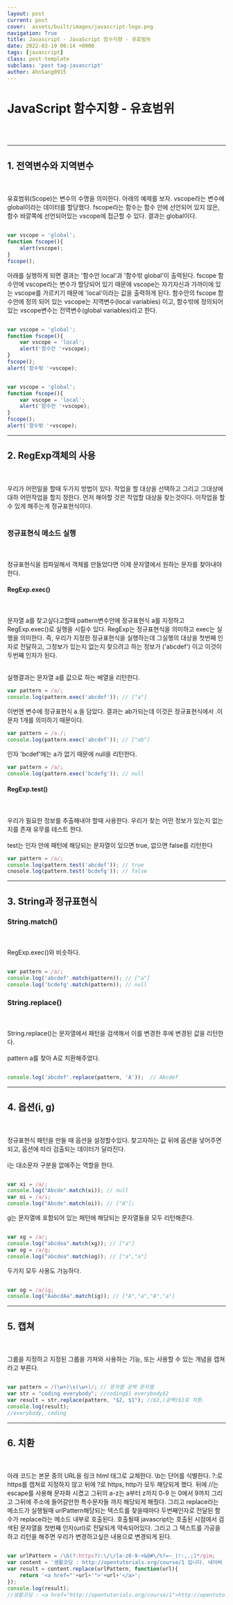 ```yaml
---
layout: post
current: post
cover:  assets/built/images/javascript-logo.png
navigation: True
title: Javascript - JavaScript 함수지향 - 유효범위
date: 2022-03-10 00:14 +0900
tags: [javascript]
class: post-template
subclass: 'post tag-javascript'
author: AhnSang0915
---
```


# JavaScript 함수지향 - 유효범위

<br>
<br>


---

## 1. 전역변수와 지역변수
<br>
<br>
유효범위(Scope)는 변수의 수명을 의미한다. 아래의 예제를 보자. vscope라는 변수에 global이라는 데이터를 할당했다. fscope라는 함수는 함수 안에 선언되어 있지 않은, 함수 바깥쪽에 선언되어있는 vscope에 접근할 수 있다. 결과는 global이다. 

~~~javascript

var vscope = 'global';
function fscope(){
    alert(vscope);
}
fscope();

~~~

아래를 실행하게 되면 결과는 '함수안 local'과 '함수밖 global'이 출력된다. fscope 함수안에 vscope라는 변수가 할당되어 있기 때문에 vscope는 자기자신과 가까이에 있는 vscope를 가르키기 때문에 'local'이라는 값을 출력하게 된다. 함수안의 fscope 함수안에 정의 되어 있는 vscope는 지역변수(local variables) 이고, 함수밖에  정의되어 있는 vscope변수는 전역변수(global variables)라고 한다.

~~~javascript

var vscope = 'global';
function fscope(){
    var vscope = 'local';
    alert('함수안 '+vscope);
}
fscope();
alert('함수밖 '+vscope);

~~~


~~~javascript

var vscope = 'global';
function fscope(){
    var vscope = 'local';
    alert('함수안 '+vscope);
}
fscope();
alert('함수밖 '+vscope);

~~~


---

## 2. RegExp객체의 사용
<br>
<br>
우리가 어떤일을 할때 두가지 방법이 있다. 작업을 할 대상을 선택하고 그리고 그대상에 대하 어떤작업을 할지 정한다. 먼저 해야할 것은 작업할 대상을 찾는것이다. 이작업을 할수 있게 해주는게 정규표현식이다.
<br>
<br>


### 정규표현식 메소드 실행
<br>
<br>
정규표현식을 컴파일해서 객체를 만들었다면 이제 문자열에서 원하는 문자를 찾아내야 한다. 


#### RegExp.exec()
<br>
<br>
문자열 a를 찾고싶다고할때 pattern변수안에 정규표현식 a를 지정하고 RegExp.exec()로 실행을 시킬수 있다.
RegExp는 정규표현식을 의미하고 exec는 실행을 의미한다. 즉, 우리가 지정한 정규표현식을 실행하는데 그실행의 대상을 첫번째 인자로 전달하고, 그정보가 있는지 없는지 찾으려고 하는 정보가 ('abcdef') 이고 이것이 두번째 인자가 된다. 
<br>
<br>

실행결과는 문자열 a를 값으로 하는 배열을 리턴한다.

~~~javascript
var pattern = /a/;
console.log(pattern.exec('abcdef')); // ["a"]
~~~

이번엔 변수에 정규표현식 a.을 담았다. 결과는 ab가되는데 이것은 정규표현식에서 .이 문자 1개를 의미하기 때문이다.

~~~javascript
var pattern = /a./;
console.log(pattern.exec('abcdef')); // ["ab"]
~~~

인자 'bcdef'에는 a가 없기 때문에 null을 리턴한다.

~~~javascript
var pattern = /a/;
console.log(pattern.exec('bcdefg')); // null
~~~

#### RegExp.test()
<br>
<br>
우리가 필요한 정보를 추출해내야 할때 사용한다. 우리가 찾는 어떤 정보가 있는지 없는지를 존재 유무를 테스트 한다.
<br>
<br>
test는 인자 안에 패턴에 해당되는 문자열이 있으면 true, 없으면 false를 리턴한다


~~~javascript
var pattern = /a/;
console.log(pattern.test('abcdef')); // true
cnosole.log(pattern.test('bcdefg')); // false
~~~

---


## 3. String과 정규표현식

###  String.match()
<br>
<br>
RegExp.exec()와 비슷하다.

~~~javascript

var pattern = /a/;
console.log('abcdef'.match(pattern)); // ["a"]
console.log('bcdefg'.match(pattern)); // null

~~~

###  String.replace()
<br>
<br>
String.replace()는 문자열에서 패턴을 검색해서 이를 변경한 후에 변경된 값을 리턴한다.
<br>
<br>
pattern a를 찾아 A로 치환해주었다.

~~~javascript

console.log('abcdef'.replace(pattern, 'A'));  // Abcdef

~~~


---

## 4. 옵션(i, g)
<br>
<br>
정규표현식 패턴을 만들 때 옵션을 설정할수있다. 찾고자하는 값 뒤에 옵션을 넣어주면 되고, 옵션에 따라 검출되는 데이터가 달라진다.

<br>
<br>
i는 대소문자 구분을 없애주는 역할을 한다. 

~~~javascript

var xi = /a/;
console.log("Abcde".match(xi)); // null
var oi = /a/i;
console.log("Abcde".match(oi)); // ["A"];

~~~

g는 문자열에 포함되어 있는 패턴에 해당되는 문자열들을 모두 리턴해준다.

~~~javascript

var xg = /a/;
console.log("abcdea".match(xg)); // ["a"]
var og = /a/g;
console.log("abcdea".match(og)); // ["a","a"]

~~~

두가지 모두 사용도 가능하다.

~~~javascript

var og = /a/ig;
console.log("AabcdAa".match(ig)); // ["A","a","A","a"]

~~~


---


## 5. 캡쳐
<br>
<br>
그룹을 지정하고 지정된 그룹을 가져와 사용하는 기능, 또는 사용할 수 있는 개념을 캡쳐라고 부른다.

~~~javascript

var pattern = /(\w+)\s(\w+)/; // 문자열 공백 문자열
var str = "coding everybody"; //coding$1 everybody$2
var result = str.replace(pattern, "$2, $1"); //$2,(공백)$1로 치환.
console.log(result);
//everybody, coding

~~~

---


## 6. 치환
<br>
<br>
아래 코드는 본문 중의 URL을 링크 html 태그로 교체한다. \b는 단어를 식별한다. ?:로 https를 캡쳐로 지정하지 않고 뒤에 ?로 https, http가 모두 해당되게 했다. 뒤에 //는 escape를 사용해 문자화 시켰고 그뒤의 a-z는 a부터 z까지 0-9 는 0에서 9까지 그리고 그뒤에 주소에 들어갈만한 특수문자들 까지 해당되게 해줬다. 그리고 replace라는 메소드가 실행될때 urlPattern해당되는 텍스트를 찾을때마다 두번째인자로 전달된 함수가 replace라는 메소드 내부로 호출된다. 호출될때 javascript는 호출된 시점에서 검색된 문자열을 첫번째 인자(url)로 전달되게 약속되어있다. 그리고 그 텍스트를 가공을하고 리턴을 해주면 우리가 변경하고싶은 내용으로 변경되게 된다.

~~~javascript

var urlPattern = /\b(?:https?):\/\/[a-z0-9-+&@#\/%?=~_|!:,.;]*/gim;
var content = '생활코딩 : http://opentutorials.org/course/1 입니다. 네이버 : http://naver.com 입니다. ';
var result = content.replace(urlPattern, function(url){
    return '<a href="'+url+'">'+url+'</a>';
});
console.log(result);
//생활코딩 : <a href="http://opentutorials.org/course/1">http://opentutorials.org/course/1</a> 입니다. 네이버 : <a href="http://naver.com">http://naver.com</a> 입니다.

~~~

